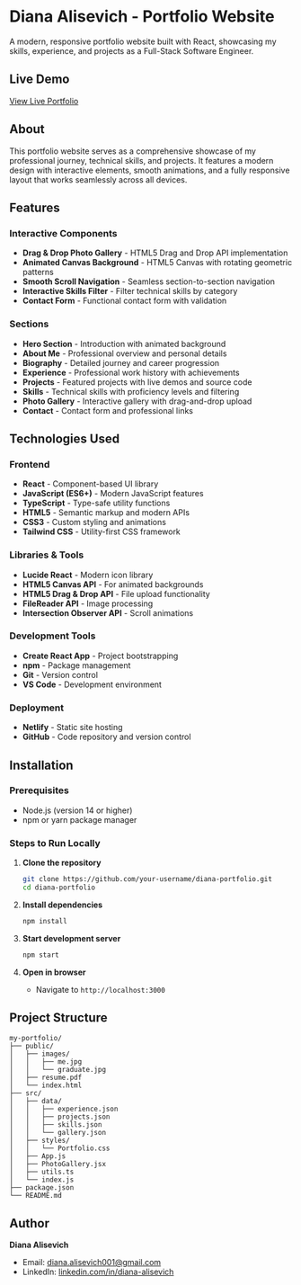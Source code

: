 # Diana Alisevich - Portfolio Website

A modern, responsive portfolio website built with React, showcasing my skills, experience, and projects as a Full-Stack Software Engineer.

## Live Demo

[View Live Portfolio](https://cute-dango-798d27.netlify.app)

## About

This portfolio website serves as a comprehensive showcase of my professional journey, technical skills, and projects. It features a modern design with interactive elements, smooth animations, and a fully responsive layout that works seamlessly across all devices.

## Features

### Interactive Components
- **Drag & Drop Photo Gallery** - HTML5 Drag and Drop API implementation
- **Animated Canvas Background** - HTML5 Canvas with rotating geometric patterns
- **Smooth Scroll Navigation** - Seamless section-to-section navigation
- **Interactive Skills Filter** - Filter technical skills by category
- **Contact Form** - Functional contact form with validation

### Sections
- **Hero Section** - Introduction with animated background
- **About Me** - Professional overview and personal details
- **Biography** - Detailed journey and career progression
- **Experience** - Professional work history with achievements
- **Projects** - Featured projects with live demos and source code
- **Skills** - Technical skills with proficiency levels and filtering
- **Photo Gallery** - Interactive gallery with drag-and-drop upload
- **Contact** - Contact form and professional links

## Technologies Used

### Frontend
- **React** - Component-based UI library
- **JavaScript (ES6+)** - Modern JavaScript features
- **TypeScript** - Type-safe utility functions
- **HTML5** - Semantic markup and modern APIs
- **CSS3** - Custom styling and animations
- **Tailwind CSS** - Utility-first CSS framework

### Libraries & Tools
- **Lucide React** - Modern icon library
- **HTML5 Canvas API** - For animated backgrounds
- **HTML5 Drag & Drop API** - File upload functionality
- **FileReader API** - Image processing
- **Intersection Observer API** - Scroll animations

### Development Tools
- **Create React App** - Project bootstrapping
- **npm** - Package management
- **Git** - Version control
- **VS Code** - Development environment

### Deployment
- **Netlify** - Static site hosting
- **GitHub** - Code repository and version control

## Installation

### Prerequisites
- Node.js (version 14 or higher)
- npm or yarn package manager

### Steps to Run Locally

1. **Clone the repository**
   ```bash
   git clone https://github.com/your-username/diana-portfolio.git
   cd diana-portfolio
   ```

2. **Install dependencies**
   ```bash
   npm install
   ```

3. **Start development server**
   ```bash
   npm start
   ```

4. **Open in browser**
   - Navigate to `http://localhost:3000`

## Project Structure

```
my-portfolio/
├── public/
│   ├── images/
│   │   ├── me.jpg
│   │   └── graduate.jpg
│   ├── resume.pdf
│   └── index.html
├── src/
│   ├── data/
│   │   ├── experience.json
│   │   ├── projects.json
│   │   ├── skills.json
│   │   └── gallery.json
│   ├── styles/
│   │   └── Portfolio.css
│   ├── App.js
│   ├── PhotoGallery.jsx
│   ├── utils.ts
│   └── index.js
├── package.json
└── README.md
```

## Author

**Diana Alisevich**
- Email: [diana.alisevich001@gmail.com](mailto:diana.alisevich001@gmail.com)
- LinkedIn: [linkedin.com/in/diana-alisevich](https://linkedin.com/in/diana-alisevich/)
